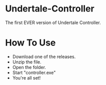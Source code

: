 # Undertale-Controller
The first EVER version of Undertale Controller.

# How To Use
- Download one of the releases.
- Unzip the file.
- Open the folder.
- Start "controller.exe"
- You're all set!

